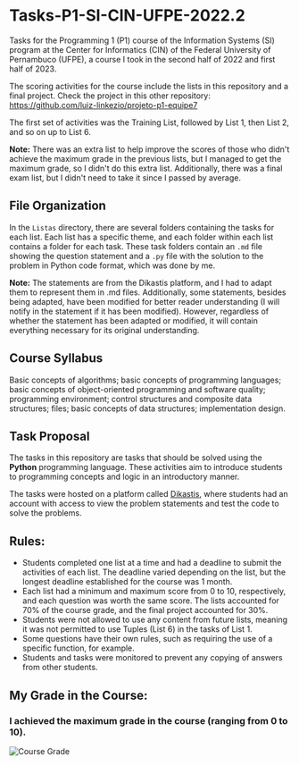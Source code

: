 # Tasks-P1-SI-CIN-UFPE-2022.2

Tasks for the Programming 1 (P1) course of the Information Systems (SI) program at the Center for Informatics (CIN) of the Federal University of Pernambuco (UFPE), a course I took in the second half of 2022 and first half of 2023.

The scoring activities for the course include the lists in this repository and a final project. Check the project in this other repository: https://github.com/luiz-linkezio/projeto-p1-equipe7

The first set of activities was the Training List, followed by List 1, then List 2, and so on up to List 6.

**Note:** There was an extra list to help improve the scores of those who didn't achieve the maximum grade in the previous lists, but I managed to get the maximum grade, so I didn't do this extra list. Additionally, there was a final exam list, but I didn't need to take it since I passed by average.

## File Organization

In the `Listas` directory, there are several folders containing the tasks for each list. Each list has a specific theme, and each folder within each list contains a folder for each task. These task folders contain an `.md` file showing the question statement and a `.py` file with the solution to the problem in Python code format, which was done by me.

**Note:** The statements are from the Dikastis platform, and I had to adapt them to represent them in .md files. Additionally, some statements, besides being adapted, have been modified for better reader understanding (I will notify in the statement if it has been modified). However, regardless of whether the statement has been adapted or modified, it will contain everything necessary for its original understanding.

## Course Syllabus

Basic concepts of algorithms; basic concepts of programming languages; basic concepts of object-oriented programming and software quality; programming environment; control structures and composite data structures; files; basic concepts of data structures; implementation design.

## Task Proposal

The tasks in this repository are tasks that should be solved using the **Python** programming language. These activities aim to introduce students to programming concepts and logic in an introductory manner.

The tasks were hosted on a platform called [Dikastis](https://dikastis.com.br), where students had an account with access to view the problem statements and test the code to solve the problems.

## Rules:

- Students completed one list at a time and had a deadline to submit the activities of each list. The deadline varied depending on the list, but the longest deadline established for the course was 1 month.
- Each list had a minimum and maximum score from 0 to 10, respectively, and each question was worth the same score. The lists accounted for 70% of the course grade, and the final project accounted for 30%.
- Students were not allowed to use any content from future lists, meaning it was not permitted to use Tuples (List 6) in the tasks of List 1.
- Some questions have their own rules, such as requiring the use of a specific function, for example.
- Students and tasks were monitored to prevent any copying of answers from other students.

## My Grade in the Course:
### I achieved the maximum grade in the course (ranging from 0 to 10).
![Course Grade](https://lh3.googleusercontent.com/PmOp37WYM-U9jjxMoukDgkw3OW0qVywJhPy_MzoD9c6WnHF2huYCNJHYryeIpiK0_YaG9N3y2ZgYILceV-x_VgJZNV_G9-lZopdudYnu4jk868hcQaC7JXmoYSuQVaE4cup0m_Kw7osBGM2giDZGKegY2sQm6UISSrPSuwh-1anFnUoPhmlJeRElwHtEIcEgwRq6LN2j9nbIEtlW3ke4ag6471joOvTWvKeOrSHeJkcIGJWPkxbG_YoTJNawgsPbbRe-Zn2VPxwlUassyluDjMjgGyGz6TNHKZWUVjYIK9UuBLh41LqR5-bhX6Vd687SgKUrGhBCYf83ojW-canJ_s9XtSSrh3TK4ePtoV_xM0yqQrl3OU3ENtDJ5mfAZsbVrvfpDnj6-ng3uXAp4O_ZeZ7RsE-xJgQmM-tCS6okx2UWzYylefyBwNzQclICbBYOp_GvQFhTih4m1jX2nODc4u_iN6fU7TF5TG9i9QuF2zgLNt900EiL_S9ffg8woNJJItAGZrfeDTxyc_Jw5IlcJZeO1Tra68XhF6TK_BR5EJna43vSWQu_EhORIO8iqu_LDhJfPQLfJkJuy1SF8QIalyK26kEvuRjg1u_1SbV2rEPBq3pVmqACVc0-zKKU_uaZn6czdoCEVyBe3_htat2__OlPW7cPkJAhMsj1bHJRzXJg2tVHmZ7D_M-yKEB1SFhb5-1YjBarJaS6nKe_B0uOnx4PC1wdkZjrsFdlJbsGCN9TwlwDMf-bi9So1xPCEPjNHYE_vUTTiVylEJ8x2fUclMCiK6BxZwmuVYEc5JLhz4orm2mHnBif4CQo1P_B27WBaqd_QR0aTVaisdQtcyQitSCvZYqHSTtXy6t8kXJcmuUFvWPwWkWoECgxpNL8JBi6VmlGRNJMrA_WV0rmuTUF7PMNGLtKlNAO1VTS5TLwylG19r7s-k8FPp9eEHvKXq2Ri0hr1EcUXWEZJz3Zr2vcRg=w1562-h431-s-no?authuser=0)
